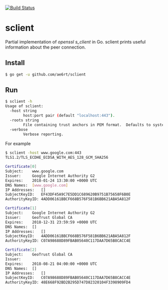 [![Build Status](https://travis-ci.com/ae6rt/sclient.svg?branch=master)](https://travis-ci.com/ae6rt/sclient)

# sclient

Partial implementation of *openssl s_client* in Go.  sclient prints useful information about the peer connection.

## Install 

```bash
$ go get -u github.com/ae6rt/sclient
```

## Run

```bash
$ sclient -h
Usage of sclient:
  -host string
    	host:port pair (default "localhost:443").
  -roots string
    	File containing trust anchors in PEM format.  Defaults to system roots.
  -verbose
    	Verbose reporting.
```

For example

```bash
$ sclient -host www.google.com:443
TLS1.2/TLS_ECDHE_ECDSA_WITH_AES_128_GCM_SHA256

Certificate[0]
Subject:	www.google.com
Issuer:		Google Internet Authority G2
Expires:	2018-01-24 13:30:00 +0000 UTC
DNS Names:	[www.google.com]
IP Addresses:	[]
SubjectKeyID:	EF43DF45A9C7E5DD1C689620B9751B75658F6B0E
AuthorityKeyID:	4ADD06161BBCF668B576F581B6BB621ABA5A812F

Certificate[1]
Subject:	Google Internet Authority G2
Issuer:		GeoTrust Global CA
Expires:	2018-12-31 23:59:59 +0000 UTC
DNS Names:	[]
IP Addresses:	[]
SubjectKeyID:	4ADD06161BBCF668B576F581B6BB621ABA5A812F
AuthorityKeyID:	C07A98688D89FBAB05640C117DAA7D65B8CACC4E

Certificate[2]
Subject:	GeoTrust Global CA
Issuer:		
Expires:	2018-08-21 04:00:00 +0000 UTC
DNS Names:	[]
IP Addresses:	[]
SubjectKeyID:	C07A98688D89FBAB05640C117DAA7D65B8CACC4E
AuthorityKeyID:	48E668F92BD2B295D747D82320104F3398909FD4
```
